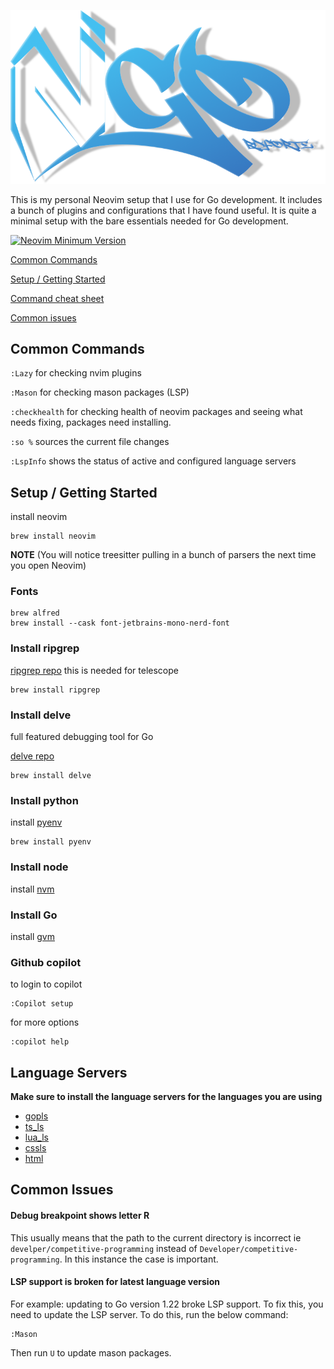 ![ngo](assets/ngo.png)

This is my personal Neovim setup that I use for Go development. It includes a bunch of plugins and configurations that I have found useful.
It is quite a minimal setup with the bare essentials needed for Go development.

[![Neovim Minimum Version](https://img.shields.io/badge/Neovim-0.10-blueviolet.svg?style=flat-square&logo=Neovim&color=90E59A&logoColor=white)](https://github.com/neovim/neovim)

[Common Commands](#common-commands)

[Setup / Getting Started](#setup--getting-started)

[Command cheat sheet](#command-cheat-sheet)

[Common issues](#common-issues)

## Common Commands

`:Lazy` for checking nvim plugins

`:Mason` for checking mason packages (LSP)

`:checkhealth` for checking health of neovim packages and seeing what needs fixing, packages need installing.

`:so %` sources the current file changes

`:LspInfo` shows the status of active and configured language servers

## Setup / Getting Started

install neovim

```
brew install neovim
```

**NOTE** (You will notice treesitter pulling in a bunch of parsers the next time you open Neovim)

### Fonts

```
brew alfred
brew install --cask font-jetbrains-mono-nerd-font
```

### Install ripgrep

[ripgrep repo](https://github.com/BurntSushi/ripgrep#installation) this is needed for telescope

```
brew install ripgrep
```

### Install delve

full featured debugging tool for Go

[delve repo](https://github.com/go-delve/delve/tree/master)

```
brew install delve
```

### Install python

install [pyenv](https://github.com/pyenv/pyenv)

```
brew install pyenv
```

### Install node

install [nvm](https://github.com/nvm-sh/nvm)

### Install Go

install [gvm](https://github.com/moovweb/gvm)

### Github copilot

to login to copilot

```
:Copilot setup
```

for more options

```
:copilot help
```

## Language Servers

**Make sure to install the language servers for the languages you are using**

- [gopls](https://github.com/neovim/nvim-lspconfig/blob/master/doc/configs.md#gopls)
- [ts_ls](https://github.com/neovim/nvim-lspconfig/blob/master/doc/configs.md#ts_ls)
- [lua_ls](https://github.com/neovim/nvim-lspconfig/blob/master/doc/configs.md#lua_ls)
- [cssls](https://github.com/neovim/nvim-lspconfig/blob/master/doc/configs.md#cssls)
- [html](https://github.com/neovim/nvim-lspconfig/blob/master/doc/configs.md#html)

## Common Issues

#### Debug breakpoint shows letter R

This usually means that the path to the current directory is incorrect ie `develper/competitive-programming` instead of `Developer/competitive-programming`.
In this instance the case is important.

#### LSP support is broken for latest language version

For example: updating to Go version 1.22 broke LSP support. To fix this, you need to update the LSP server. To do this,
run the below command:

```
:Mason
```

Then run `U` to update mason packages.
